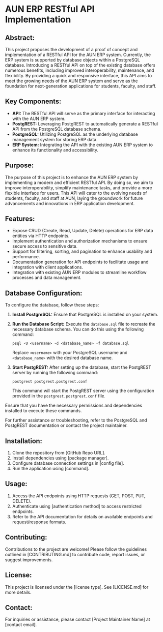 # AUN ERP RESTful API Implementation

## Abstract:
This project proposes the development of a proof of concept and implementation of a RESTful API for the AUN ERP system. Currently, the ERP system is supported by database objects within a PostgreSQL database. Introducing a RESTful API on top of the existing database offers numerous benefits, including improved interoperability, maintenance, and flexibility. By providing a quick and responsive interface, this API aims to meet the growing needs of the AUN ERP system and serve as the foundation for next-generation applications for students, faculty, and staff.

## Key Components:
- **API:** The RESTful API will serve as the primary interface for interacting with the AUN ERP system.
- **PostgREST:** Leveraging PostgREST to automatically generate a RESTful API from the PostgreSQL database schema.
- **PostgreSQL:** Utilizing PostgreSQL as the underlying database management system for storing ERP data.
- **ERP System:** Integrating the API with the existing AUN ERP system to enhance its functionality and accessibility.

## Purpose:
The purpose of this project is to enhance the AUN ERP system by implementing a modern and efficient RESTful API. By doing so, we aim to improve interoperability, simplify maintenance tasks, and provide a more flexible interface for users. This API will cater to the evolving needs of students, faculty, and staff at AUN, laying the groundwork for future advancements and innovations in ERP application development.

## Features:
- Expose CRUD (Create, Read, Update, Delete) operations for ERP data entities via HTTP endpoints.
- Implement authentication and authorization mechanisms to ensure secure access to sensitive data.
- Support for filtering, sorting, and pagination to enhance usability and performance.
- Documentation generation for API endpoints to facilitate usage and integration with client applications.
- Integration with existing AUN ERP modules to streamline workflow processes and data management.

## Database Configuration:

To configure the database, follow these steps:

1. **Install PostgreSQL:** Ensure that PostgreSQL is installed on your system.

2. **Run the Database Script:** Execute the `database.sql` file to recreate the necessary database schema. You can do this using the following command:
    ```
    psql -U <username> -d <database_name> -f database.sql
    ```
    Replace `<username>` with your PostgreSQL username and `<database_name>` with the desired database name.

3. **Start PostgREST:** After setting up the database, start the PostgREST server by running the following command:
    ```
    postgrest postgrest.postgrest.conf
    ```
    This command will start the PostgREST server using the configuration provided in the `postgrest.postgrest.conf` file.

Ensure that you have the necessary permissions and dependencies installed to execute these commands.

For further assistance or troubleshooting, refer to the PostgreSQL and PostgREST documentation or contact the project maintainer.

## Installation:
1. Clone the repository from [GitHub Repo URL].
2. Install dependencies using [package manager].
3. Configure database connection settings in [config file].
4. Run the application using [command].

## Usage:
1. Access the API endpoints using HTTP requests (GET, POST, PUT, DELETE).
2. Authenticate using [authentication method] to access restricted endpoints.
3. Refer to the API documentation for details on available endpoints and request/response formats.

## Contributing:
Contributions to the project are welcome! Please follow the guidelines outlined in [CONTRIBUTING.md] to contribute code, report issues, or suggest improvements.

## License:
This project is licensed under the [license type]. See [LICENSE.md] for more details.

## Contact:
For inquiries or assistance, please contact [Project Maintainer Name] at [contact email].

